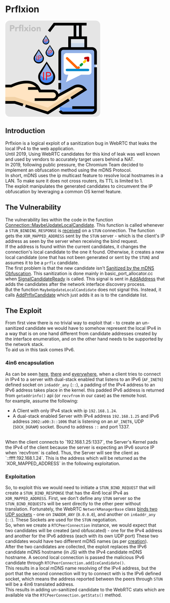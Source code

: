 # Prflxion

![](./prflxion.png)

## Introduction

Prflxion is a logical exploit of a sanitization bug in WebRTC that leaks the local IPv4 to the web application.
<br>
Until 2019, Using WebRTC candidates for this kind of leak was well known and used by vendors to accurately target users behind a NAT.
<br>
In 2019, following public pressure, the Chromium Team decided to implement an obfuscation method using the mDNS Protocol.
<br>
In short, mDNS uses the ip multicast feature to resolve local hostnames in a LAN. To make sure it does not cross routers, its TTL is limited to 1.
<br> 
The exploit manipulates the generated candidates to circumvent the IP obfuscation by leveraging a common OS kernel feature.
<br>

## The Vulnerability

The vulnerability lies within the code in the function [Connection::MaybeUpdateLocalCandidate](https://webrtc.googlesource.com/src/+/9f9bf38805e14688acef01fe6814b8ce3a98c09c/p2p/base/connection.cc#1248).
This function is called whenever a `STUN_BINDING_RESPONSE` is [received](https://webrtc.googlesource.com/src/+/9f9bf38805e14688acef01fe6814b8ce3a98c09c/p2p/base/connection.cc#1104) on a `STUN` connection.
The function gets the `XOR_MAPPED_ADDRESS` sent by the `STUN` server - which is the client's IP address as seen by the server when receiving the bind request.
<br>
If the address is found within the current candidates, it changes the connection's local candidate to the one it found. Otherwise, it creates a new local candidate (one that has not been generated or sent by the `STUN`) and assumes it to be a `prflx` candidate.
<br>
The first problem is that the new candidate isn't [Sanitized by the mDNS Obfuscation]((https://webrtc.googlesource.com/src/+/9f9bf38805e14688acef01fe6814b8ce3a98c09c/p2p/base/connection.cc#1297)).
This sanitization is done mainly in basic_port_allocator.cc when [SignalCandidateReady](https://webrtc.googlesource.com/src/+/9f9bf38805e14688acef01fe6814b8ce3a98c09c/p2p/client/basic_port_allocator.cc#966) is called. This signal is sent in [AddAddress](https://webrtc.googlesource.com/src/+/9f9bf38805e14688acef01fe6814b8ce3a98c09c/p2p/base/port.cc) that adds the candidates after the network interface discovery process.
<br>
But the function `MaybeUpdateLocalCandidate` does not signal this. Instead, it calls [AddPrflxCandidate](https://webrtc.googlesource.com/src/+/9f9bf38805e14688acef01fe6814b8ce3a98c09c/p2p/base/port.cc#426) which just adds it as is to the candidate list.

## The Exploit
From first view there is no trivial way to exploit that - to create an un-sanitized candidate we would have to somehow represent the local IPv4 in a way that is
on one hand different from candidate addresses created by the interface enumeration, and on the other hand needs to be supported by the network stack.
<br> To aid us in this task comes IPv6.

### 4in6 encapsulation

As can be seen [here](https://stackoverflow.com/questions/49793630/is-ffff127-0-0-1-localhost), 
[there](https://stackoverflow.com/questions/1618240/how-to-support-both-ipv4-and-ipv6-connections#:~:text=The%20best%20approach%20is%20to,in%20the%20IPv4%2Dmapped%20format.) and [everywhere](https://en.wikipedia.org/wiki/IPv6#IPv4-mapped_IPv6_addresses),
when a client tries to connect in IPv4 to a server with dual-stack enabled that listens to an IPv6 (`AF_INET6`) 
defined socket on `in6addr_any` (`::`), a padding of the IPv4 address to an IPv6 address takes place in the kernel.
this padded IPv6 address is returned from `getaddrinfo()` api (or `recvfrom` in our case) as the remote host.
<br>
for example, assume the following:
- A Client with only IPv4 stack with ip `192.168.1.24`.
- A dual-stack enabled Server with IPv4 address `192.168.1.25` and IPv6 address `2002:a00:3::1006`
  that is listening on an `AF_INET6`, UDP (`SOCK_DGRAM`) socket. Bound to address `::` and port 1337.
<br>
When the client connects to `192.168.1.25:1337`, the Server's Kernel pads the IPv4 of the client 
  because the server is expecting an IPv6 source IP when `recvfrom` is called.
Thus, the Server will see the client as `::ffff:192.168.1.24`.
  This is the address which will be returned as the `XOR_MAPPED_ADDRESS` in the following exploitation.
<br> 

### Exploitation
So, to exploit this we would need to initiate a `STUN_BIND_REQUEST` that will create a `STUN_BIND_RESPONSE` that has the 4in6 local IPv4 as `XOR_MAPPED_ADDRESS`.
First, we don't define any `STUN` server so the `STUN_BIND_REQUEST`s will be sent directly to the other peer without translation. 
Fortunately, the WebRTC `NetworkManagerBase` class [binds two UDP sockets](https://webrtc.googlesource.com/src/+/9f9bf38805e14688acef01fe6814b8ce3a98c09c/rtc_base/network.cc#284) - one on `INADDR_ANY` (`0.0.0.0`), and another on `in6addr_any` (`::`). These Sockets are used for the `STUN` negotiation.
<br>
So, when we create a `RTCPeerConnection` instance, we would expect that two candidates will be created (and obfuscated) - one for the IPv4 address and another for the IPv6 address (each with its own UDP port)
These two candidates would have two different mDNS names (as per [creation](https://webrtc.googlesource.com/src/+/9f9bf38805e14688acef01fe6814b8ce3a98c09c/p2p/base/port.cc#319)).
<br>
After the two candidates are collected, the exploit replaces the IPv6 candidate mDNS hostname (in JS) with the IPv4 candidate mDNS hostname. A second local connection is passed the malicious IPv6 candidate through `RTCPeerConnection.addIceCandidate()`.
<br>
This results in a local mDNS name resolving of the IPv4 address, but the port that the second connection will try to connect with is the IPv6 defined socket, which means the address reported between the peers through `STUN` will be a 4in6 translated address.
<br>
This results in adding un-sanitized candidate to the WebRTC stats which are available via the `RTCPeerConnection.getStats()` method.
